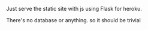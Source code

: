 Just serve the static site with js using Flask for heroku.

There's no database or anything. so it should be trivial

